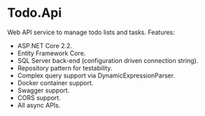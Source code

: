 # Todo.Api

Web API service to manage todo lists and tasks.  Features:

- ASP.NET Core 2.2.
- Entity Framework Core.
- SQL Server back-end (configuration driven connection string).
- Repository pattern for testability.
- Complex query support via DynamicExpressionParser.
- Docker container support.
- Swagger support.
- CORS support.
- All async APIs.